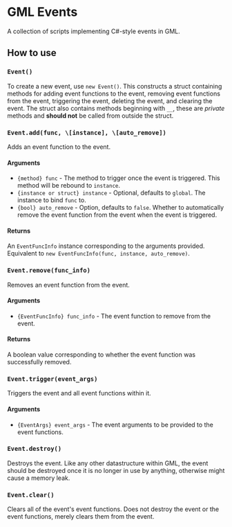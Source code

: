 # GML Events
A collection of scripts implementing C#-style events in GML.

## How to use

### `Event()`
To create a new event, use `new Event()`. This constructs a struct containing methods for adding event functions to the event, removing event functions from the event, triggering the event, deleting the event, and clearing the event. The struct also contains methods beginning with `__`, these are *private* methods and **should not** be called from outside the struct.



### `Event.add(func, \[instance], \[auto_remove])`
Adds an event function to the event.

#### Arguments
- `{method} func` - The method to trigger once the event is triggered. This method will be rebound to `instance`.
- `{instance or struct} instance` - Optional, defaults to `global`. The instance to bind `func` to.
- `{bool} auto_remove` - Option, defaults to `false`. Whether to automatically remove the event function from the event when the event is triggered.

#### Returns
An `EventFuncInfo` instance corresponding to the arguments provided. Equivalent to `new EventFuncInfo(func, instance, auto_remove)`.


### `Event.remove(func_info)`
Removes an event function from the event.

#### Arguments
- `{EventFuncInfo} func_info` - The event function to remove from the event.

#### Returns
A boolean value corresponding to whether the event function was successfully removed.



### `Event.trigger(event_args)`
Triggers the event and all event functions within it.

#### Arguments
- `{EventArgs} event_args` - The event arguments to be provided to the event functions.



### `Event.destroy()`
Destroys the event. Like any other datastructure within GML, the event should be destroyed once it is no longer in use by anything, otherwise might cause a memory leak.



### `Event.clear()`
Clears all of the event's event functions. Does not destroy the event or the event functions, merely clears them from the event.
